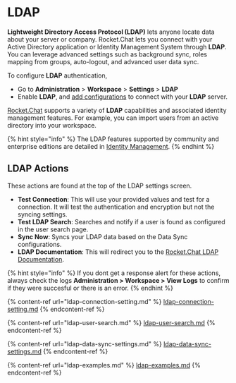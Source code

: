 # LDAP

**Lightweight Directory Access Protocol (LDAP)** lets anyone locate data about your server or company. Rocket.Chat lets you connect with your Active Directory application or Identity Management System through **LDAP**. You can leverage advanced settings such as background sync, roles mapping from groups, auto-logout, and advanced user data sync.

To configure **LDAP** authentication,

* Go to **Administration** > **Workspace** > **Settings** > **LDAP**
* Enable **LDAP**, and [add configurations](ldap-connection-setting.md) to connect with your **LDAP** server.

[Rocket.Chat](http://rocket.chat) supports a variety of **LDAP** capabilities and associated identity management features. For example, you can import users from an active directory into your workspace.

{% hint style="info" %}
The LDAP features supported by community and enterprise editions are detailed in [Identity Management](../../../../setup-and-configure/advanced-workspace-management/identity-management-ee-vs-ce.md).
{% endhint %}

## LDAP Actions

These actions are found at the top of the LDAP settings screen.

* **Test Connection**: This will use your provided values and test for a connection. It will test the authentication and encryption but not the syncing settings.
* **Test LDAP Search**: Searches and notify if a user is found as configured in the user search page.
* **Sync Now**: Syncs your LDAP data based on the Data Sync configurations.
* **LDAP Documentation**: This will redirect you to the [Rocket.Chat LDAP Documentation](./).

{% hint style="info" %}
If you dont get a response alert for these actions, always check the logs **Administration > Workspace > View Logs** to confirm if they were succesful or there is an error.
{% endhint %}

{% content-ref url="ldap-connection-setting.md" %}
[ldap-connection-setting.md](ldap-connection-setting.md)
{% endcontent-ref %}

{% content-ref url="ldap-user-search.md" %}
[ldap-user-search.md](ldap-user-search.md)
{% endcontent-ref %}

{% content-ref url="ldap-data-sync-settings.md" %}
[ldap-data-sync-settings.md](ldap-data-sync-settings.md)
{% endcontent-ref %}

{% content-ref url="ldap-examples.md" %}
[ldap-examples.md](ldap-examples.md)
{% endcontent-ref %}
